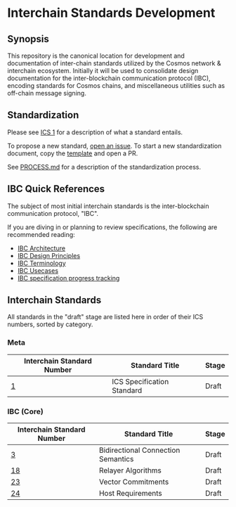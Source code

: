 # Interchain Standards Development

## Synopsis

This repository is the canonical location for development and documentation of inter-chain standards utilized by the Cosmos network & interchain ecosystem. Initially it will be used to consolidate design documentation for the inter-blockchain communication protocol (IBC), encoding standards for Cosmos chains, and miscellaneous utilities such as off-chain message signing.

## Standardization

Please see [ICS 1](spec/ics-1-ics-standard) for a description of what a standard entails.

To propose a new standard, [open an issue](https://github.com/cosmos/ics/issues/new). To start a new standardization document, copy the [template](spec/ics-template.md) and open a PR.

See [PROCESS.md](PROCESS.md) for a description of the standardization process.

## IBC Quick References

The subject of most initial interchain standards is the inter-blockchain communication protocol, "IBC".

If you are diving in or planning to review specifications, the following are recommended reading:
- [IBC Architecture](./ibc/1_IBC_ARCHITECTURE.md)
- [IBC Design Principles](./ibc/2_IBC_DESIGN_PRINCIPLES.md)
- [IBC Terminology](./ibc/3_IBC_TERMINOLOGY.md)
- [IBC Usecases](./ibc/4_IBC_USECASES.md)
- [IBC specification progress tracking](https://github.com/cosmos/ics/issues/26)

## Interchain Standards

All standards in the "draft" stage are listed here in order of their ICS numbers, sorted by category.

### Meta

| Interchain Standard Number   | Standard Title             | Stage |
| ---------------------------- | -------------------------- | ----- |
| [1](spec/ics-1-ics-standard) | ICS Specification Standard | Draft |

### IBC (Core)

| Interchain Standard Number                          | Standard Title                     | Stage |
| --------------------------------------------------- | ---------------------------------- | ----- |
| [3](spec/ics-3-bidirectional-connection-semantics)  | Bidirectional Connection Semantics | Draft |
| [18](spec/ics-18-relayer-algorithms)                | Relayer Algorithms                 | Draft |
| [23](spec/ics-23-vector-commitments)                | Vector Commitments                 | Draft |
| [24](spec/ics-24-host-requirements)                 | Host Requirements                  | Draft |
